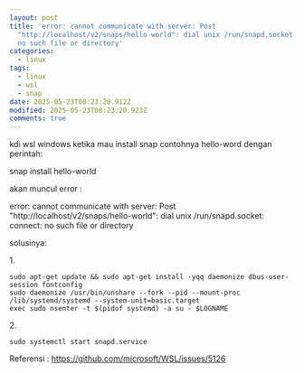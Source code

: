```yaml
---
layout: post
title: 'error: cannot communicate with server: Post
  "http://localhost/v2/snaps/hello-world": dial unix /run/snapd.socket: connect:
  no such file or directory'
categories:
  - linux
tags:
  - linux
  - wsl
  - snap
date: 2025-05-23T08:23:20.912Z
modified: 2025-05-23T08:23:20.923Z
comments: true
---
```

kdi wsl windows ketika mau install snap contohnya hello-word dengan perintah:

snap install hello-world

a﻿kan muncul error :

error: cannot communicate with server: Post "http://localhost/v2/snaps/hello-world": dial unix /run/snapd.socket: connect: no such file or directory

s﻿olusinya:

1﻿.

```
sudo apt-get update && sudo apt-get install -yqq daemonize dbus-user-session fontconfig
sudo daemonize /usr/bin/unshare --fork --pid --mount-proc /lib/systemd/systemd --system-unit=basic.target
exec sudo nsenter -t $(pidof systemd) -a su - $LOGNAME
```

2﻿.

```
sudo systemctl start snapd.service
```

R﻿eferensi : https://github.com/microsoft/WSL/issues/5126